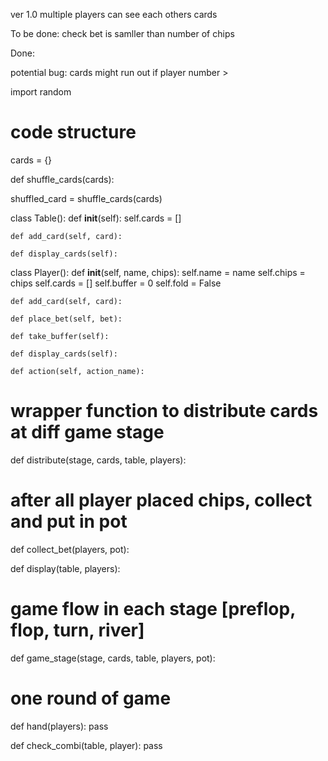 ver 1.0
    multiple players
    can see each others cards


To be done:
    check bet is samller than number of chips


Done:

potential bug:
    cards might run out if player number > 



import random

# code structure

cards = {}

def shuffle_cards(cards):

shuffled_card = shuffle_cards(cards)
        

class Table():
    def __init__(self):
        self.cards = []

    def add_card(self, card):

    def display_cards(self):


class Player():
    def __init__(self, name, chips):
        self.name = name
        self.chips = chips
        self.cards = []
        self.buffer = 0
        self.fold = False

    def add_card(self, card):

    def place_bet(self, bet):

    def take_buffer(self):

    def display_cards(self):

    def action(self, action_name):


# wrapper function to distribute cards at diff game stage
def distribute(stage, cards, table, players):


# after all player placed chips, collect and put in pot
def collect_bet(players, pot):

def display(table, players):


# game flow in each stage [preflop, flop, turn, river]
def game_stage(stage, cards, table, players, pot):


# one round of game
def hand(players):
    pass

def check_combi(table, player):
    pass